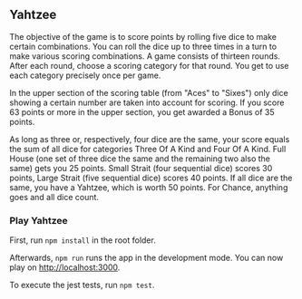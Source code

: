 ## Yahtzee

The objective of the game is to score points by rolling five dice to make certain combinations.
You can roll the dice up to three times in a turn to make various scoring combinations.
A game consists of thirteen rounds. After each round, choose a scoring category for that round.
You get to use each category precisely once per game.

In the upper section of the scoring table (from "Aces" to "Sixes") only dice showing a
certain number are taken into account for scoring. If you score 63 points or more in the
upper section, you get awarded a Bonus of 35 points.

As long as three or, respectively, four dice are the same, your score equals the sum of all dice
for categories Three Of A Kind and Four Of A Kind.
Full House (one set of three dice the same and the remaining two also the same) gets you 25 points.
Small Strait (four sequential dice) scores 30 points, Large Strait (five sequential dice) scores 40 points.
If all dice are the same, you have a Yahtzee, which is worth 50 points.
For Chance, anything goes and all dice count.

### Play Yahtzee

First, run `npm install` in the root folder.

Afterwards, `npm run` runs the app in the development mode.
You can now play on [http://localhost:3000](http://localhost:3000).

To execute the jest tests, run `npm test`.
